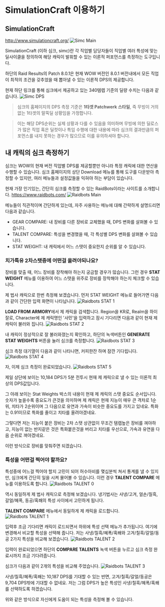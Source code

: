 # SimulationCraft 이용하기

## SimulationCraft
http://www.simulationcraft.org/
![Simc Main](simc-main.png)

SimulationCraft (이하 심크, simc)란 각 직업별 담당자들이 직업별 여러 특성에 맞는 딜사이클을 정의하여 해당 캐릭이 발휘할 수 있는 이론적 퍼포먼스를 측정하는 도구입니다.

하단의 Raid Results의 Patch 8.0.1은 현재 WOW 버전인 8.0.1 버전내에서 모든 직업이 최적의 조건을 갖추었을 때 뽑아낼 수 있는 이론적 DPS의 제공합니다.

현재 하단 링크를 통해 심크에서 제공하고 있는 340템렙 기준의 딜량 수치는 다음과 같습니다.
![Simc DPS](simc-dps-curr.png)

> 심크의 홈페이지의 DPS 측정 기준은 **1타겟 Patchwerk 스타일**, 즉 무빙이 거의 없는 1타겟의 말뚝딜 상황임을 가정합니다.

> 이는 해당 DPS순위는 실제 상황과 다를 수 있음을 의미하며 무빙에 의한 딜로스가 많은 직업 혹은 딜컷이나 특임 수행에 대한 내용에 따라 심크의 결과만큼의 퍼포먼스를 내지 못하는 경우가 많으므로 이를 유의하셔야 합니다.

## 내 캐릭의 심크 측정하기
심크는 WOW의 현재 버전 직업별 DPS를 제공할뿐만 아니라 특정 캐릭에 대한 연산을 수행할 수 있습니다. 심크 홈페이지의 상단 Download 메뉴를 통해 도구를 다운받아 측정할 수 있지만, 여러 메뉴들과 설정값들을 익혀야 하는 부담이 있습니다.

현재 가장 인기있는, 간단히 심크를 측정할 수 있는 RaidBots이라는 사이트를 소개합니다.
https://www.raidbots.com/
![Raidbots Main](raidbots-main.png)

메뉴들이 직관적이며 간단하게 있는데, 자주 사용하는 메뉴에 대해 간략하게 설명드리면 다음과 같습니다.
- GEAR COMPARE: 내 장비를 다른 장비로 교체했을 때, DPS 변화를 살펴볼 수 있습니다.
- TALENT COMPARE: 특성을 변경했을 때, 각 특성별 DPS 변화를 살펴볼 수 있습니다.
- STAT WEIGHT: 내 캐릭에서 어느 스탯이 중요한지 순위를 알 수 있습니다.

### 치가특유 2차스탯중에 어떤걸 올려야되나요?
장비를 맞출 때, 어느 장비를 장착해야 하는지 궁금할 경우가 많습니다. 그런 경우 **STAT WEIGHT** 메뉴를 이용하여 어느 스탯을 위주로 장비를 장착해야 하는지 체크할 수 있습니다.

제 법사 캐릭으로 한번 측정해 보겠습니다. 먼저 STAT WEIGHT 메뉴로 들어가면 다음과 같이 간단한 입력 화면이 나타납니다.
![Raidbots STAT 1](raidbots-stat-1.png)

**LOAD FROM ARMORY**에서 제 캐릭을 검색합니다. Region을 KR로, Realm을 하이잘로, Character에 제 캐릭명인 '사민'을 입력하고 잠시 기다리면 다음과 같이 현재 제 캐릭이 불러와 집니다.
![Raidbots STAT 2](raidbots-stat-2.png)

내 캐릭이 정상적으로 잘 불러와졌는지 확인하고, 하단의 녹색버튼인 **GENERATE STAT WEIGHTS** 버튼을 눌러 심크를 측정합니다.
![Raidbots STAT 3](raidbots-stat-3.png)

심크 측정 대기열이 다음과 같이 나타나면, 커피한잔 하며 잠깐 기다립니다.
![Raidbots STAT 4](raidbots-stat-4.png)

자, 이제 심크 측정이 완료되었습니다.
![Raidbots STAT 5](raidbots-stat-5.png)

제일 상단에 보이는 10,184 DPS가 5분 전투시 현재 제 캐릭으로 낼 수 있는 이론적 최상의 DPS값입니다.

그 아래 보이는 Stat Weights 박스의 내용이 현재 제 캐릭의 스탯 중요도 순서입니다.
숫자가 높을수록 중요도가 큰것을 의미하며 제 캐릭은 현재 지능이 매우 큰 격차로 1순위, 치타가 2순위이며 그 다음으로 유연과 가속이 비슷한 중요도를 가지고 있네요.
특화는 0.91이므로 특화를 줄이고 치타를 올려야겠네요.

그렇다면 저는 지능이 붙은 장비는 2차 스탯 상관없이 무조건 템렙높은 장비를 껴야하고, 지능이 없는 반지같은 것은 특화붙은것을 버리고 치타를 우선으로, 가속과 유연을 다음 순위로 껴야겠네요.

이런 방식으로 장비를 맞춰주면 되겠습니다.

### 특성을 어떤걸 찍어야 할까요?
특성중에 어느걸 찍어야 할지 고민이 되어 허수아비를 몇십분씩 쳐서 통계를 낼 수 있지만, 심크에게 간단히 일을 시켜 물어볼 수 있습니다.
이런 경우 **TALENT COMPARE** 메뉴를 이용하도록 합니다.
![Raidbots TALENT 0](raidbots-tal-0.png)

역시 동일하게 제 법사 캐릭으로 측정해 보겠습니다. 냉기법사는 사냉/고겨, 얼손/칠흑, 갈얼/혜폭, 동공/혹쐐의 특성 사이에서 고민하게 됩니다.

**TALENT COMPARE** 메뉴에서 동일하게 제 캐릭을 로드합니다.
![Raidbots TALENT 1](raidbots-tal-1.png)

입력후 조금 기다리면 캐릭이 로드되면서 하위에 특성 선택 메뉴가 추가됩니다. 여기에 변경해서 비교할 특성을 선택해 줍니다.
저는 사냉/칠흑/혜폭/혹쐐와 고겨/칠흑/갈얼/동공 2가지 특성을 비교해 보겠습니다.
![Raidbots TALENT 2](raidbots-tal-2.png)

입력이 완료되었으면 하단의 **COMPARE TALENTS** 녹색 버튼을 누르고 심크 측정 완료시까지 조금 기다려줍니다.

심크가 다음과 같이 2개의 특성을 비교해 주었습니다.
![Raidbots TALENT 3](raidbots-tal-3.png)

사냉/칠흑/혜폭/혹쐐는 10,187 DPS를 기대할 수 있는 반면, 고겨/칠흑/갈얼/동공은 9,704 DPS밖에 기대할 수 없네요.
저는 그럼 DPS가 높은 특성인 사냉/칠흑/혜폭/혹쐐를 선택하도록 하겠습니다.

위와 같은 방식으로 자신에게 도움이 되는 특성을 측정해 볼 수 있습니다.
